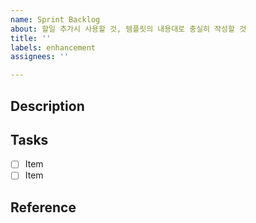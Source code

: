 ```yaml
---
name: Sprint Backlog
about: 할일 추가시 사용할 것, 템플릿의 내용대로 충실히 작성할 것
title: ''
labels: enhancement
assignees: ''

---
```


## Description

## Tasks

-[ ] Item
-[ ] Item

## Reference
